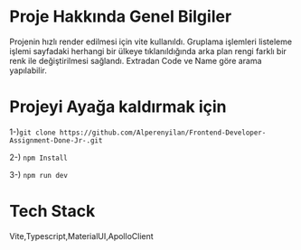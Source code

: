 # Proje Hakkında Genel Bilgiler

Projenin hızlı render edilmesi için vite kullanıldı. Gruplama işlemleri listeleme işlemi sayfadaki herhangi bir ülkeye tıklanıldığında arka plan rengi farklı bir renk ile değiştirilmesi  sağlandı. Extradan Code ve Name göre arama yapılabilir. 

# Projeyi Ayağa kaldırmak için

1-)`git clone https://github.com/Alperenyilan/Frontend-Developer-Assignment-Done-Jr-.git `

2-) `npm Install`

3-) `npm run dev`



# Tech Stack

Vite,Typescript,MaterialUI,ApolloClient
